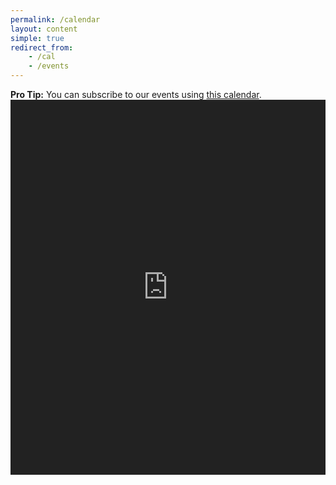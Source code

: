 ```yaml
---
permalink: /calendar
layout: content
simple: true
redirect_from:
    - /cal
    - /events
---
```

<div class="alert alert-info"><strong>Pro Tip:</strong> You can subscribe to our events using <a href="{{site.social.calendar.url}}" target="_blank">this calendar</a>.</div>
<div style="filter: invert(100%) hue-rotate(40deg) saturate(100%);">
  <div class="row justify-content-md-center">
    <div class="col-lg-12 text-center tcc">
      <iframe src="https://calendar.google.com/calendar/embed?src=fml0x90%40gmail.com&ctz=Australia%2FMelbourne"
        style="border: 0; width: 100%;" width="640" height="600" frameborder="0"
        scrolling="no"></iframe>
    </div>
  </div>
</div>